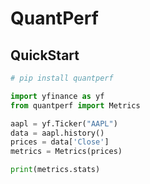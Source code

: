 # QuantPerf

## QuickStart

```bash
# pip install quantperf
```

```python
import yfinance as yf
from quantperf import Metrics

aapl = yf.Ticker("AAPL")
data = aapl.history()
prices = data['Close']
metrics = Metrics(prices)

print(metrics.stats)
```